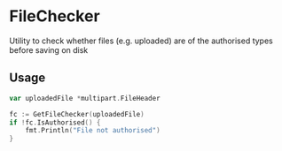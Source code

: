 # FileChecker

Utility to check whether files (e.g. uploaded) are of the authorised types before saving on disk

## Usage

```go
var uploadedFile *multipart.FileHeader

fc := GetFileChecker(uploadedFile)
if !fc.IsAuthorised() {
    fmt.Println("File not authorised")
}
```
